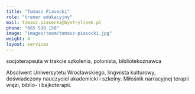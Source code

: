 ```yaml
---
title: "Tomasz Piasecki"
role: "trener edukacyjny"
mail: tomasz.piasecki@bystrylisek.pl
phone: "665 538 150"
image: "images/team/tomasz-piasecki.jpg"
weight: 4
layout: services
---
```


socjoterapeuta w trakcie szkolenia, polonista, bibliotekoznawca

Absolwent Uniwersytetu Wrocławskiego, lingwista kulturowy, doświadczony nauczyciel akademicki i szkolny. Miłośnik narracyjnej terapii więzi, biblio- i bajkoterapii.
